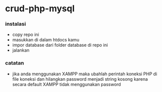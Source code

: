 # crud-php-mysql
### instalasi
- copy repo ini
- masukkan di dalam htdocs kamu
- impor database dari folder database di repo ini
- jalankan


### catatan
- jika anda menggunakan XAMPP maka ubahlah perintah koneksi PHP di file koneksi dan hilangkan password menjadi string kosong karena secara default XAMPP tidak menggunakan password

